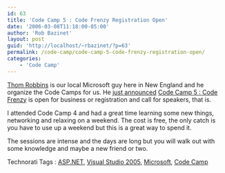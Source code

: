 ```yaml
---
id: 63
title: 'Code Camp 5 : Code Frenzy Registration Open'
date: '2006-03-08T11:18:00-05:00'
author: 'Rob Bazinet'
layout: post
guid: 'http://localhost/~rbazinet/?p=63'
permalink: /code-camp/code-camp-5-code-frenzy-registration-open/
categories:
    - 'Code Camp'
---
```


[Thom Robbins](http://blogs.msdn.com/trobbins/default.aspx) is our local Microsoft guy here in New England and he organize the Code Camps for us. He [just announced](http://blogs.msdn.com/trobbins/archive/2006/03/08/546180.aspx) [Code Camp 5 : Code Frenzy](http://www.thomscontent.com/codecamp5/) is open for business or registration and call for speakers, that is.

I attended Code Camp 4 and had a great time learning some new things, networking and relaxing on a weekend. The cost is free, the only catch is you have to use up a weekend but this is a great way to spend it.

The sessions are intense and the days are long but you will walk out with some knowledge and maybe a new friend or two.

Technorati Tags : [ASP.NET](http://technorati.com/tag/ASP.NET), [Visual Studio 2005](http://technorati.com/tag/Visual%20Studio%202005), [Microsoft](http://technorati.com/tag/Microsoft), [Code Camp](http://technorati.com/tag/Code%20Camp)